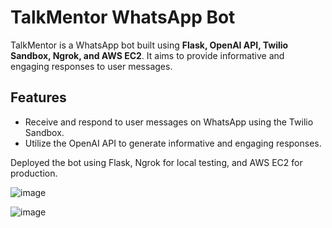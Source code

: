 # TalkMentor WhatsApp Bot


TalkMentor is a WhatsApp bot built using **Flask, OpenAI API, Twilio Sandbox, Ngrok, and AWS EC2**. It aims to provide informative and engaging responses to user messages.

## Features

- Receive and respond to user messages on WhatsApp using the Twilio Sandbox.
- Utilize the OpenAI API to generate informative and engaging responses.

Deployed the bot using Flask, Ngrok for local testing, and AWS EC2 for production.

![image](https://github.com/rohan9446/Talkmentor-Chatbot/assets/99634410/9e3d32cd-83c6-47cc-956a-9349db0ddd64)

![image](https://github.com/rohan9446/Talkmentor-Chatbot/assets/99634410/d7c1691b-6aa6-441c-bfc6-67bbdac63053)

